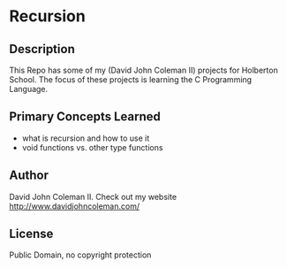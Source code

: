 # Recursion

## Description

This Repo has some of my (David John Coleman II) projects for Holberton School.
The focus of these projects is learning the C Programming Language.

## Primary Concepts Learned

* what is recursion and how to use it
* void functions vs. other type functions

## Author

David John Coleman II.	Check out my website http://www.davidjohncoleman.com/

## License

Public Domain, no copyright protection